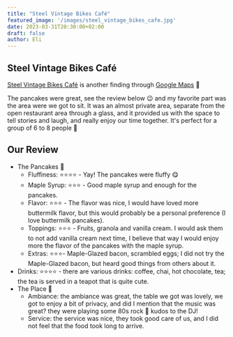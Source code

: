 ```yaml
---
title: "Steel Vintage Bikes Café"
featured_image: '/images/steel_vintage_bikes_cafe.jpg'
date: 2023-03-31T20:30:00+02:00
draft: false
author: Eli
---
```


## Steel Vintage Bikes Café

[Steel Vintage Bikes Café](https://steel-vintage.com/pages/auguststr-91-in-berlin-mitte) is another 
finding through [Google Maps](https://goo.gl/maps/scrtn7yrL22zWChPA) 📍

The pancakes were great, see the review below 😉 and my favorite part was the area were we got to sit.
It was an almost private area, separate from the open restaurant area through a glass, and it provided us with
the space to tell stories and laugh, and really enjoy our time together. It's perfect for a group of 6 to 8 people 💚

## Our Review

* The Pancakes 🥞
    * Fluffiness: ⭐⭐⭐⭐ - Yay! The pancakes were fluffy 😋
    * Maple Syrup: ⭐⭐⭐ - Good maple syrup and enough for the pancakes. 
    * Flavor: ⭐⭐⭐ - The flavor was nice, I would have loved more buttermilk flavor, but this would probably be a personal preference (I love buttermilk pancakes).
    * Toppings: ⭐⭐⭐ - Fruits, granola and vanilla cream. I would ask them to not add vanilla cream next time, I believe that way I would enjoy more the flavor of the pancakes with the maple syrup.
    * Extras: ⭐⭐⭐- Maple-Glazed bacon, scrambled eggs; I did not try the Maple-Glazed bacon, but heard good things from others about it.
* Drinks: ⭐⭐⭐⭐ - there are various drinks: coffee, chai, hot chocolate, tea; the tea is served in a teapot that is quite cute.  
* The Place 🌻
    * Ambiance: the ambiance was great, the table we got was lovely, we got to enjoy a bit of privacy, and did I mention that the music was great? they were playing some 80s rock 🎵 kudos to the DJ!
    * Service: the service was nice, they took good care of us, and I did not feel that the food took long to arrive.
